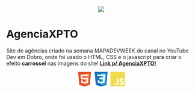 <div align="center">
  <img src="https://user-images.githubusercontent.com/92189897/153937387-e6b4b166-6e65-42c2-a1a6-676636cb35f6.gif" width="180">
</div>

# AgenciaXPTO
Site de agências criado na semana MAPADEVWEEK do canal no YouTube Dev em Dobro, onde foi usado o HTML, CSS e o javascript para criar o efeito **carrossel** nas imagens do site!
**[Link p/ AgenciaXPTO!](https://pedrohenriquesampaionovaes.github.io/AgenciaXPTO/)**

<div align="center"> 
  <img src="https://raw.githubusercontent.com/devicons/devicon/master/icons/html5/html5-original.svg" width="40" title="HTML5">
  <img src="https://raw.githubusercontent.com/devicons/devicon/master/icons/css3/css3-original.svg" width="40" title="CSS3">
  <img src="https://raw.githubusercontent.com/devicons/devicon/master/icons/javascript/javascript-plain.svg" width="40" title="JavaScript">
</div>
